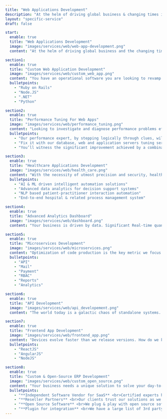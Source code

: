 ```yaml
---
title: "Web Applications Development"
description: "At the helm of driving global business & changing times is web apps. Considered as premium consultants & industry experts to build on Ruby-on-Rails and Node.js."
layout: "specific-service"
draft: false

start:
  enable: true
  title: "Web Applications Development"
  image: "images/services/web/web-app-development.png"
  content: "At the helm of driving global business and the changing times is web development. Working with some of the largest enterprises and startups has aided us to evolve into an innovation lab, bringing out cutting edge technology applications that drive businesses. We are premium consultants, industry experts and pioneers to build on Ruby and Rails, NodeJS and more."

section1:
  enable: true
  title: "Custom Web Application Development"
  image: "images/services/web/custom_web_app.png"
  content: "You have an operational software you are looking to revamp for optimizing your business, or a detailed requirement document of what you need built, or just an idea. Meet our analysts & architects who are the best in the biz to understand your needs and built the most optimal & viable solution tailored to suit you."
  bulletpoints:
    - "Ruby on Rails"
    - "Node.JS"
    - ".NET"
    - "Python"

section2:
  enable: true
  title: "Performance Tuning For Web Apps"
  image: "images/services/web/performance_tuning.png"
  content: "Looking to investigate and diagnose performance problems efficiently. Bottlenecks occur during performance testing and load testing or performance modelling exercises or just anytime in your production environment."
  bulletpoints:
    - "Our performance expert, by stepping logically through clues, will be able to narrow down the area causing the problem"
    - "Fix it with our database, web and application servers tuning services"
    - "You’ll witness the significant improvement achieved by a combination of database configuration changes with tuning of application queries"

section3:
  enable: true
  title: "Healthcare Applications Development"
  image: "images/services/web/health_care.png"
  content: "With the necessity of utmost precision and security, healthcare technology is driven by the cutting edge innovation of today. Our acclaimed domain experts have built superior applications driving hospitals, practitioners and patience to effectively manage wellness-as-a-service."
  bulletpoints:
    - "AI & ML driven intelligent automation solutions"
    - "Advanced data analytics for decision support systems"
    - "NLP based patient-practitioner interaction automation"
    - "End-to-end hospital & related process management system"

section4:
  enable: true
  title: "Advanced Analytics Dashboard"
  image: "images/services/web/dashboard.png"
  content: "Your business is driven by data. Significant Real-time quantitative analysis of your operational performance helps to capitalize on the power of numbers to derive insights. Our Data scientists have brought out some of the most eloquent analytical dashboard and give you the power to visualize hundreds of metrics into meaningful information."

section5:
  enable: true
  title: "Microservices Development"
  image: "images/services/web/microservices.png"
  content: "Optimization of code production is the key metric we focus as a team to most efficiently deliver great quality output. Going with Microservices framework and building independently deployable, modular service containers enables communicates through a well-defined, lightweight mechanism. We have solid experience bringing out some great case studies working with Microservices with Ruby on Rails and NodeJS."
  bulletpoints:
    - "API"
    - "Mail"
    - "Payment"
    - "RBAC"
    - "Reports"
    - "Analytics"

section6:
  enable: true
  title: "API Development"
  image: "images/services/web/api_developement.png"
  content: "The world today is a galactic chaos of standalone systems. Solutions cant operate effectively without external modular dependencies. The core of every software product is the collection of a network of API that seamlessly work in order to enable a handshake between these Individual building blocks. Work with our API architects and see how we plan and execute complex integration."

section7:
  enable: true
  title: "Frontend App Development"
  image: "images/services/web/frontend_app.png"
  content: "Devices evolve faster than we release versions. How do we keep up to the changing frontend needs. Going responsive and with a mobile first approach has helped us to build some of the best frontend interfaces with rich user experience to keep you glued to the screens."
  bulletpoints:
    - "ReactJS"
    - "AngularJS"
    - "NodeJS"

section8:
  enable: true
  title: "Custom & Open-Source ERP Development"
  image: "images/services/web/custom_open_source.png"
  content: "Your business needs a unique solution to solve your day-to-day process related problems and effectively improving production quality and quality. In most cases you need a tailored piece that fits your process. But most other cases, there are several Open source software and SaaS products that already have a cost effective and efficient solution that would fit your needs. Talk to our analysts who always research all available solutions in the market before they pitch anything to you."
  bulletpoints:
    - "**Independent Software Vendor for SaaS** <br>Certified experts here to support clients for the last mile customization of a pre defined solution"
    - "**Reseller Partners** <br>Our clients trust our solutions as we always suggest the best and most feasible solutions to them."
    - "**Open Source Software** <br>We plug & play with open source software for requirement and have built robust enterprise"
    - "**Plugin for integration** <br>We have a large list of 3rd party module integration Plug-ins we have built for several Saas"
---
```

